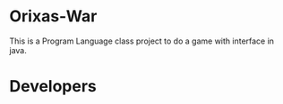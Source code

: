 # Orixas-War

This is a Program Language class project to do a game with interface in java.

# Developers

# 
